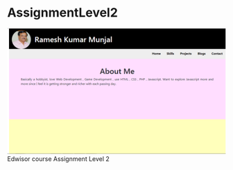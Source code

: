 # AssignmentLevel2
![Background Image](portfolio-image.PNG "Description goes here")
Edwisor course Assignment Level 2
